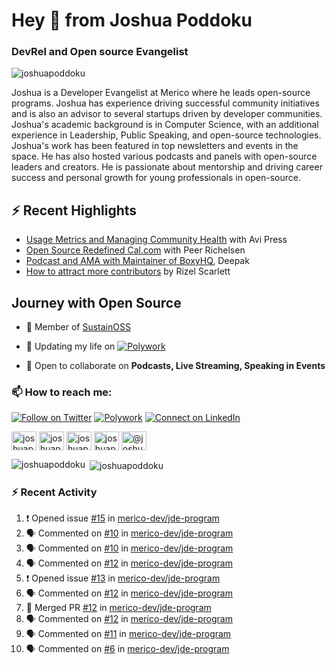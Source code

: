 <h1 align="left">Hey 👋 from Joshua Poddoku</h1>
<h3 align="left">DevRel and Open source Evangelist</h3>

<p align="left"> <img src="https://komarev.com/ghpvc/?username=joshuapoddoku&label=Profile%20views&color=0e75b6&style=flat" alt="joshuapoddoku" /> </p>

Joshua is a Developer Evangelist at Merico where he leads open-source programs. Joshua has experience driving successful community initiatives and is also an advisor to several startups driven by developer communities. Joshua's academic background is in Computer Science, with an additional experience in Leadership, Public Speaking, and open-source technologies. Joshua's work has been featured in top newsletters and events in the space. He has also hosted various podcasts and panels with open-source leaders and creators. He is passionate about mentorship and driving career success and personal growth for young professionals in open-source.

## :zap: Recent Highlights

- [Usage Metrics and Managing Community Health](https://www.youtube.com/watch?v=9-F_2GslGiE) with Avi Press
- [Open Source Redefined Cal.com](https://www.youtube.com/watch?v=HQ9jYOFfCg0) with Peer Richelsen
- [Podcast and AMA with Maintainer of BoxyHQ](https://www.youtube.com/watch?v=SCCBjOSLsK0), Deepak 
- [How to attract more contributors](https://www.youtube.com/watch?v=j-DjYOt6gOs) by Rizel Scarlett

## Journey with Open Source

- 🌱 Member of [SustainOSS](https://discourse.sustainoss.org/u/joshuapoddoku/summary)

- 📝 Updating my life on [![Polywork](https://img.shields.io/badge/--polywork?label=Polywork&logo=Polywork&style=social)](https://www.polywork.com/joshuapod)
 
- 💬 Open to collaborate on **Podcasts, Live Streaming, Speaking in Events**

### 📫 How to reach me:

[![Follow on Twitter](https://img.shields.io/badge/--twitter?label=Twitter&logo=Twitter&style=social)](https://twitter.com/JoshuaPoddoku)  [![Polywork](https://img.shields.io/badge/--polywork?label=Polywork&logo=Polywork&style=social)](https://www.polywork.com/joshuapod) [![Connect on LinkedIn](https://img.shields.io/badge/--linkedin?label=LinkedIn&logo=LinkedIn&style=social)](https://www.linkedin.com/in/joshuapod)


<p align="left">
<a href="https://codepen.io/joshuapoddoku" target="blank"><img align="center" src="https://cdn.jsdelivr.net/npm/simple-icons@3.0.1/icons/codepen.svg" alt="joshuapoddoku" height="30" width="40" /></a>
<a href="https://dev.to/joshuapoddoku" target="blank"><img align="center" src="https://cdn.jsdelivr.net/npm/simple-icons@3.0.1/icons/dev-dot-to.svg" alt="joshuapoddoku" height="30" width="40" /></a>
<a href="https://codesandbox.com/joshuapoddoku" target="blank"><img align="center" src="https://cdn.jsdelivr.net/npm/simple-icons@3.0.1/icons/codesandbox.svg" alt="joshuapoddoku" height="30" width="40" /></a>
<a href="https://instagram.com/the_wittymentor" target="blank"><img align="center" src="https://cdn.jsdelivr.net/npm/simple-icons@3.0.1/icons/instagram.svg" alt="joshuapoddoku" height="30" width="40" /></a>
<a href="https://medium.com/@joshuapod" target="blank"><img align="center" src="https://cdn.jsdelivr.net/npm/simple-icons@3.0.1/icons/medium.svg" alt="@joshuapod" height="30" width="40" /></a>
</p>


<p><img align="left" src="https://github-readme-stats.vercel.app/api/top-langs?username=joshuapoddoku&show_icons=true&locale=en&layout=compact" alt="joshuapoddoku" /></p>

<p>&nbsp;<img align="center" src="https://github-readme-stats.vercel.app/api?username=joshuapoddoku&show_icons=true&locale=en" alt="joshuapoddoku" /></p>

### :zap: Recent Activity

<!--START_SECTION:activity-->
1. ❗️ Opened issue [#15](https://github.com/merico-dev/jde-program/issues/15) in [merico-dev/jde-program](https://github.com/merico-dev/jde-program)
2. 🗣 Commented on [#10](https://github.com/merico-dev/jde-program/issues/10) in [merico-dev/jde-program](https://github.com/merico-dev/jde-program)
3. 🗣 Commented on [#10](https://github.com/merico-dev/jde-program/issues/10) in [merico-dev/jde-program](https://github.com/merico-dev/jde-program)
4. 🗣 Commented on [#12](https://github.com/merico-dev/jde-program/issues/12) in [merico-dev/jde-program](https://github.com/merico-dev/jde-program)
5. ❗️ Opened issue [#13](https://github.com/merico-dev/jde-program/issues/13) in [merico-dev/jde-program](https://github.com/merico-dev/jde-program)
6. 🗣 Commented on [#12](https://github.com/merico-dev/jde-program/issues/12) in [merico-dev/jde-program](https://github.com/merico-dev/jde-program)
7. 🎉 Merged PR [#12](https://github.com/merico-dev/jde-program/pull/12) in [merico-dev/jde-program](https://github.com/merico-dev/jde-program)
8. 🗣 Commented on [#12](https://github.com/merico-dev/jde-program/issues/12) in [merico-dev/jde-program](https://github.com/merico-dev/jde-program)
9. 🗣 Commented on [#11](https://github.com/merico-dev/jde-program/issues/11) in [merico-dev/jde-program](https://github.com/merico-dev/jde-program)
10. 🗣 Commented on [#6](https://github.com/merico-dev/jde-program/issues/6) in [merico-dev/jde-program](https://github.com/merico-dev/jde-program)
<!--END_SECTION:activity-->


